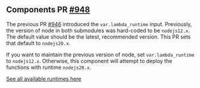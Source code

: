 ## Components PR [#948](https://github.com/cloudposse/terraform-aws-components/pull/948)

The previous PR [#946](https://github.com/cloudposse/terraform-aws-components/pull/946) introduced the `var.lambda_runtime` input. Previously, the version of node in both submodules was hard-coded to be `nodejs12.x`. The default value should be the latest, recommended version. This PR sets that default to `nodejs20.x`.

If you want to maintain the previous version of node, set `var.lambda_runtime` to `nodejs12.x`. Otherwise, this component will attempt to deploy the functions with runtime `nodejs20.x`.

[See all available runtimes here](https://docs.aws.amazon.com/lambda/latest/dg/API_CreateFunction.html#SSS-CreateFunction-request-Runtime)
